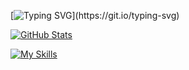 [![Typing SVG](https://readme-typing-svg.demolab.com?font=Roboto&pause=1000&color=F7F7F7&background=FF000000&width=435&lines=Hi%2C+I'm+Bilal.;I+make+stuff+on+the+internet.)](https://git.io/typing-svg)

[![GitHub Stats](https://github-readme-stats.vercel.app/api?username=iamwookie&theme=github_dark)](https://github.com/anuraghazra/github-readme-stats)

[![My Skills](https://skillicons.dev/icons?i=html,css,js,ts,nodejs,react)](https://skillicons.dev)
